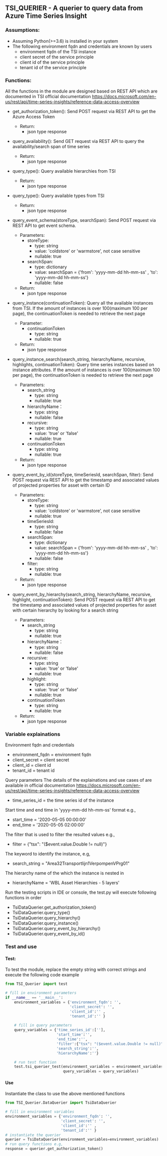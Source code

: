 ## TSI_QUERIER - A querier to query data from Azure Time Series Insight  

### Assumptions:
* Assuming Python(>=3.6) is installed in your system
* The following environment fqdn and credentials are known by users
  * environment fqdn of the TSI instance
  * client secret of the service principle
  * client id of the service principle 
  * tenant id of the service principle

### Functions:
All the functions in the module are designed based on REST API which are documented in TSI official documentation https://docs.microsoft.com/en-us/rest/api/time-series-insights/reference-data-access-overview
* get_authorization_token(): Send POST request via REST API to get the Azure Access Token
  * Return:
    * json type response

* query_availability(): Send GET request via REST API to query the availability/search span of time series
  * Return:
    * json type response
  
* query_type(): Query available hierarchies from TSI
  * Return:
    * json type response
  
* query_type(): Query available types from TSI
  * Return:
    * json type response
  
* query_event_schema(storeType, searchSpan): Send POST request via REST API to get event schema.
  * Parameters:
    * storeType:
      * type: string
      * value: 'coldstore' or 'warmstore', not case sensitive
      * nullable: true
    * searchSpan:
      * type: dictionary 
      * value: searchSpan = {'from': 'yyyy-mm-dd hh-mm-ss' , 'to': 'yyyy-mm-dd hh-mm-ss'}
      * nullable: false
  * Return:
    * json type response

* query_instance(continuationToken): Query all the available instances from TSI. If the amount of instances is over 100(maximum 100 per page), the continuationToken is needed to retrieve the next page
  * Parameter:
    * continuationToken
      * type: string
      * nullable: true
  * Return:
    * json type response

* query_instance_search(search_string, hierarchyName, recursive, highlights, continuationToken):  Query time series instances based on instance attributes. If the amount of instances is over 100(maximum 100 per page), the continuationToken is needed to retrieve the next page
  * Parameters:
    * search_string
      * type: string
      * nullable: true
    * hierarchyName：
      * type: string
      * nullable: false
    * recursive:
      * type: string
      * value: 'true' or 'false'
      * nullable: true
    * continuationToken
      * type: string
      * nullable: true
  * Return:
    * json type response

* query_event_by_id(storeType, timeSeriesId, searchSpan, filter): Send POST request via REST API to get the timestamp and associated values of projected properties for asset with certain ID
  * Parameters:
    * storeType:
      * type: string
      * value: 'coldstore' or 'warmstore', not case sensitive
      * nullable: true
    * timeSeriesId:
      * type: string
      * nullable: false
    * searchSpan:
      * type: dictionary 
      * value: searchSpan = {'from': 'yyyy-mm-dd hh-mm-ss' , 'to': 'yyyy-mm-dd hh-mm-ss'}
      * nullable: false
    * filter:
      * type: string
      * nullable: true
  * Return:
    * json type response    
* query_event_by_hierarchy(search_string, hierarchyName, recursive, highlight, continuationToken): Send POST request via REST API to get the timestamp and associated values of projected properties for asset with certain hierarchy by looking for a search string
  * Parameters:
    * search_string
      * type: string
      * nullable: true
    * hierarchyName：
      * type: string
      * nullable: false
    * recursive:
      * type: string
      * value: 'true' or 'false'
      * nullable: true
    * highlight:
      * type: string
      * value: 'true' or 'false'
      * nullable: true
    * continuationToken
      * type: string
      * nullable: true
  * Return:
    * json type response
    
### Variable explainations
Environment fqdn and credentials
* environment_fqdn = environment fqdn
* client_secret = client secret
* client_id = client id
* tenant_id = tenant id

Query parameters
The details of the explainations and use cases of are available in official documentation https://docs.microsoft.com/en-us/rest/api/time-series-insights/reference-data-access-overview
* time_series_id = the time series id of the instance
  
Start time and end time in 'yyyy-mm-dd hh-mm-ss' format e.g.,
* start_time = '2020-05-05 00:00:00'
* end_time = '2020-05-05 02:00:00'

The filter that is used to filter the resulted values e.g., 
* filter = {"tsx": "($event.value.Double != null)"}
  
The keyword to identify the instance, e.g,   
* search_string = "Area32Transportlijn1VerpompenVPrg01"
  
The hierarchy name of the which the instance is nested in
* hierarchyName = 'WBL Asset Hierarchies -  5 layers'

Run the testing scripts in IDE or console, the test.py will execute following functions in order
* TsiDataQuerier.get_authorization_token()
* TsiDataQuerier.query_type()
* TsiDataQuerier.query_hierarchy()
* TsiDataQuerier.query_instance()
* TsiDataQuerier.query_event_by_hierarchy()
* TsiDataQuerier.query_event_by_id()

### Test and use
#### Test:
To test the module, replace the empty string with correct strings and execute the following code example

```Python
from TSI_Querier import test

# fill in environment parameters
if __name__ == '__main__':    
    environment_variables = {'environment_fqdn': '',
                             'client_secret': '',
                             'client_id':'' ,
                             'tenant_id':'' }
    
    # fill in query parameters
    query_variables = {'time_series_id':[''],
                       'start_time':'',
                       'end_time':'',
                       'filter':{"tsx": "($event.value.Double != null)"},
                       'search_string':'',
                       'hierarchyName':''}

    # run test function
    test.tsi_querier_test(environment_variables = environment_variables,
                          query_variables = query_variables)
```
#### Use
Instantiate the class to use the above mentioned functions
```Python
from TSI_Querier.DataQuerier import TsiDataQuerier

# fill in environment variables
environment_variables = {'environment_fqdn': '',
                         'client_secret': '',
                         'client_id':'' ,
                         'tenant_id':'' }
# instantiate the querier
querier = TsiDataQuerier(environment_variables=environment_variables)
# run query functions e.g,
response = querier.get_authorization_token()
```
